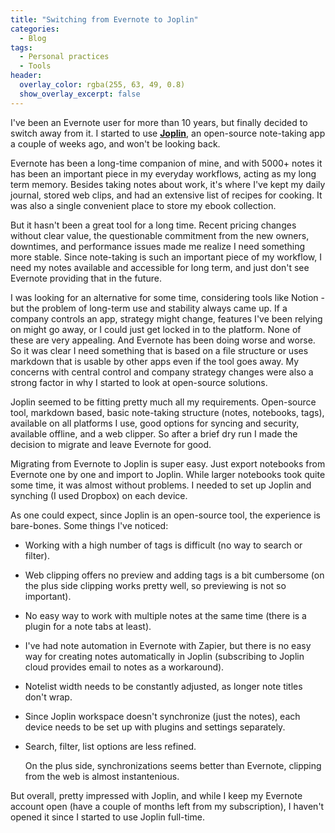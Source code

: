 ```yaml
---
title: "Switching from Evernote to Joplin"
categories:
  - Blog 
tags:
  - Personal practices
  - Tools 
header:
  overlay_color: rgba(255, 63, 49, 0.8)
  show_overlay_excerpt: false
---
```


I've been an Evernote user for more than 10 years, but finally decided to switch away from it. I started to use [**Joplin**](https://joplinapp.org/), an open-source note-taking app a couple of weeks ago, and won't be looking back.

Evernote has been a long-time companion of mine, and with 5000+ notes it has been an important piece in my everyday workflows, acting as my long term memory. Besides taking notes about work, it's where I've kept my daily journal, stored web clips, and had an extensive list of recipes for cooking. It was also a single convenient place to store my ebook collection.

But it hasn't been a great tool for a long time. Recent pricing changes without clear value, the questionable commitment from the new owners, downtimes, and performance issues made me realize I need something more stable. Since note-taking is such an important piece of my workflow, I need my notes available and accessible for long term, and just don't see Evernote providing that in the future. 

I was looking for an alternative for some time, considering tools like Notion - but the problem of long-term use and stability always came up. If a company controls an app, strategy might change, features I've been relying on might go away, or I could just get locked in to the platform. None of these are very appealing. And Evernote has been doing worse and worse. So it was clear I need something that is based on a file structure or uses markdown that is usable by other apps even if the tool goes away. My concerns with central control and company strategy changes were also a strong factor in why I started to look at open-source solutions.

Joplin seemed to be fitting pretty much all my requirements. Open-source tool, markdown based, basic note-taking structure (notes, notebooks, tags), available on all platforms I use, good options for syncing and security, available offline, and a web clipper. So after a brief dry run I made the decision to migrate and leave Evernote for good.

Migrating from Evernote to Joplin is super easy. Just export notebooks from Evernote one by one and import to Joplin. While larger notebooks took quite some time, it was almost without problems. I needed to set up Joplin and synching (I used Dropbox) on each device.

As one could expect, since Joplin is an open-source tool, the experience is bare-bones. Some things I've noticed:
- Working with a high number of tags is difficult (no way to search or filter).
- Web clipping offers no preview and adding tags is a bit cumbersome (on the plus side clipping works pretty well, so previewing is not so important).
- No easy way to work with multiple notes at the same time (there is a plugin for a note tabs at least).
- I've had note automation in Evernote with Zapier, but there is no easy way for creating notes automatically in Joplin (subscribing to Joplin cloud provides email to notes as a workaround).
- Notelist width needs to be constantly adjusted, as longer note titles don't wrap.
- Since Joplin workspace doesn't synchronize (just the notes), each device needs to be set up with plugins and settings separately.
- Search, filter, list options are less refined.

  On the plus side, synchronizations seems better than Evernote, clipping from the web is almost instantenious. 

But overall, pretty impressed with Joplin, and while I keep my Evernote account open (have a couple of months left from my subscription), I haven't opened it since I started to use Joplin full-time.